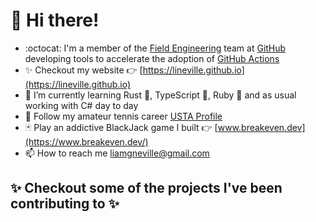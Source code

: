 # 👋 Hi there! 

* :octocat: I'm a member of the [Field Engineering](https://github.com/orgs/github/teams/field-engineering) team at [GitHub](http://github.com/github) developing tools to accelerate the adoption of [GitHub Actions](https://github.com/features/actions)
* ✨ Checkout my website 👉 [https://lineville.github.io](https://lineville.github.io)
* 🔭 I’m currently learning Rust 🦀, TypeScript 💙, Ruby 💎 and as usual working with C# day to day
* 🎾 Follow my amateur tennis career [USTA Profile](https://www.usta.com/en/home/play/player-search/profile.html#uaid=2005791848&tab=rankings)
* 🃏 Play an addictive BlackJack game I built 👉 [www.breakeven.dev](https://www.breakeven.dev/)
* 📫 How to reach me [liamgneville@gmail.com](mailto:liamgneville@gmail.com)

## ✨ Checkout some of the projects I've been contributing to ✨
